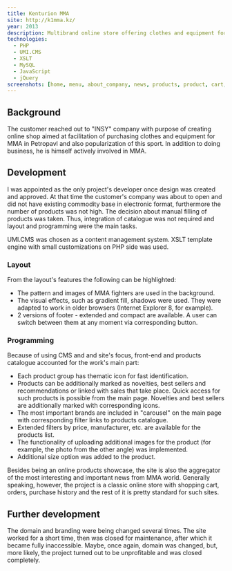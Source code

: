 ```yaml
---
title: Kenturion MMA
site: http://k1mma.kz/
year: 2013
description: Multibrand online store offering clothes and equipment for MMA. Has 2 offices in Petropavl and Astana.
technologies:
  - PHP
  - UMI.CMS
  - XSLT
  - MySQL
  - JavaScript
  - jQuery
screenshots: [home, menu, about_company, news, products, product, cart, order, contacts]
---
```


## Background

The customer reached out to "INSY" company with purpose of creating online shop aimed at facilitation of purchasing 
clothes and equipment for MMA in Petropavl and also popularization of this sport. In addition to doing business, he is
himself actively involved in MMA.

## Development

I was appointed as the only project's developer once design was created and approved. At that time the customer's 
company was about to open and did not have existing commodity base in electronic format, furthermore the number of 
products was not high. The decision about manual filling of products was taken. Thus, integration of catalogue was not 
required and layout and programming were the main tasks.

UMI.CMS was chosen as a content management system. XSLT template engine with small customizations on PHP side was used.

### Layout

From the layout's features the following can be highlighted:

- The pattern and images of MMA fighters are used in the background.
- The visual effects, such as gradient fill, shadows were used. They were adapted to work in older browsers (Internet
Explorer 8, for example).
- 2 versions of footer - extended and compact are available. A user can switch between them at any moment via 
corresponding button.

### Programming

Because of using CMS and and site's focus, front-end and products catalogue accounted for the work's main part:

- Each product group has thematic icon for fast identification.
- Products can be additionally marked as novelties, best sellers and recommendations or linked with sales that take 
place. Quick access for such products is possible from the main page. Novelties and best sellers are additionally marked
with corresponding icons.
- The most important brands are included in "carousel" on the main page with corresponding filter links to products
catalogue.
- Extended filters by price, manufacturer, etc. are available for the products list.
- The functionality of uploading additional images for the product (for example, the photo from the other angle) was 
implemented.
- Additional size option was added to the product.

Besides being an online products showcase, the site is also the aggregator of the most interesting and important news
from MMA world. Generally speaking, however, the project is a classic online store with shopping cart, orders, purchase
history and the rest of it is pretty standard for such sites.

## Further development

The domain and branding were being changed several times. The site worked for a short time, then was closed for
maintenance, after which it became fully inaccessible. Maybe, once again, domain was changed, but, more likely, the 
project turned out to be unprofitable and was closed completely.
